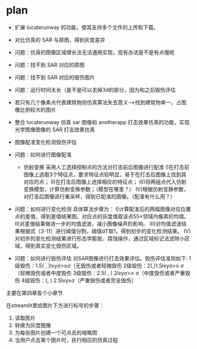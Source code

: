 # plan

- 扩展 locaterunway 的功能，使其支持多个文件的上传和下载。
- 对比仿真的 SAR 与原图，得到灰度差异
- 问题：仿真的图像区域增长法无法通用实现，现有办法是不是有点慢呢
- 问题：找不到 SAR 对应的原图
- 问题：找不到 SAR 对应的毁伤图片
- 问题：运行时间太长（是不是可以去掉3d的部分，因为和之后毁伤评估

- 若只有几个像素点代表建筑物则仿真算法失去意义-->找到建筑物单一，占图像比例较大的图片

- 整合 locaterunway 仿真 sar 图像和 anotherapp 打击效果仿真的功能，实现光学图像图像的 SAR 打击效果仿真

- 图像配准变化检测毁伤评估
- 问题：如何进行图像配准
  - 仿射变换
  采用人工选择控制点的方法对打击前后图像进行配准
  I)在打击前图像上选取3个特征点，要求特征点较明显，易于在打击后图像上找到其对应的点；
  II)在打击后图像上选择相应的特征点；
  III)将两组点代入仿射变换模型，计算仿射变换参数；（模型在哪里？）
  IV)根据仿射变换参数，对打击后图像进行重采样，得到已配准的图像。（配准有什么用？）
- 问题：如何进行变化检测
  具体算法步骤为：
  I)计算配准后的两幅图像对应位置点的差值，得到差值结果图。对应点的灰度值取该点55×领域内像素的均值。
  II)对差值结果做进一步的均值滤波，减小图像噪声的影响。
  III)对均值滤波结果根据式（3-11）进行阈值分割，阈值dT取1，得到初步的变化检测结果。
  IV)对初步的变化检测结果进行形态学膨胀、腐蚀操作，通过区域标记法滤除小区域，得到真实变化毁伤区域。
- 问题：如何进行毁伤评估
  对SAR图像进行打击效果评估。毁伤评估准则如下:
  1级毁伤：1.5(  ,   )Ixyσ>≥σ（无毁伤或者轻微毁伤
  2级毁伤：2(,)1.5Ixyσ>≥  σ（轻微毁伤或者中度毁伤
  3级毁伤：2.5(  ,   )    2Ixyσ>≥ σ（中度毁伤或者严重毁伤
  4级毁伤：(, )  2.5Ixy≥σ（严重毁伤或者完全毁伤）

主要在第四章各个小章节

在streamlit里给图片下方进行标号的步骤：
1. 读取图片
2. 转换为灰度图像
3. 为每张图片创建一个可点击的缩略图
4. 当用户点击某个图片时，执行相应的仿真过程
